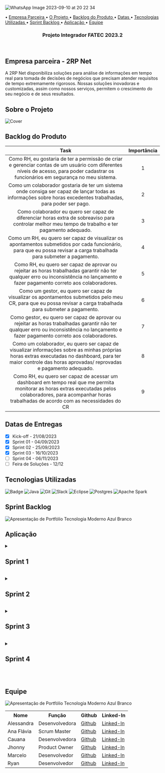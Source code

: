 
![WhatsApp Image 2023-09-10 at 20 22 34](https://github.com/oJavaLi/2RPonto/assets/107864553/52eedd8b-89c1-45b6-9981-0d670b50ac81)

• <a href ="#d"> Empresa Parceira </a>
• <a href ="#f"> O Projeto </a>
• <a href ="#a"> Backlog do Produto </a>
• <a href ="#b"> Datas </a> 
• <a href ="#c"> Tecnologias Utilizadas </a>
• <a href ="#y"> Sprint Backlog </a>
• <a href ="#x"> Aplicação </a>
• <a href ="#g"> Equipe </a>
</p>
<h3 align="center"> Projeto Integrador FATEC 2023.2</h3>
<br/>

<h2>
Empresa parceira - 2RP Net
<br id=d></h2>

A 2RP Net disponibiliza soluções para análise de informações em tempo real para tomada de decisões de negócios que precisam atender requisitos de tempo extremamente rigorosos. Nossas soluções inovadoras e customizadas, assim como nossos serviços, permitem o crescimento do seu negócio e de seus resultados.

<h2>
Sobre o Projeto
<br id=f></h2>

![Cover](https://github.com/oJavaLi/2RPonto/assets/107864553/9145eb86-3be2-4ebd-b367-def4ad45768f)


<h2>Backlog do Produto<br id=a>
 
</h2>


|           Task             | Importância|
|:---------------------------------:|:----------:|
|Como RH, eu gostaria de ter a permissão de criar e gerenciar contas de um usuário com diferentes níveis de acesso, para poder cadastrar os funcionários em segurança no meu sistema.|1|
|Como um colaborador gostaria de ter um sistema onde consiga ser capaz de lançar todas as informações sobre horas excedentes trabalhadas, para poder ser pago.|2|
|Como colaborador eu quero ser capaz de diferenciar horas extra de sobreaviso para controlar melhor meu tempo de trabalho e ter pagamento adequado.|3|
|Como um RH, eu quero ser capaz de visualizar os apontamentos submetidos por cada funcionário, para que eu possa revisar a carga trabalhada para submeter a pagamento.|4|
|Como RH, eu quero ser capaz de aprovar ou rejeitar as horas trabalhadas garantir não ter qualquer erro ou inconsistência no lançamento e fazer pagamento correto aos colaboradores.|5|
|Como um gestor, eu quero ser capaz de visualizar os apontamentos submetidos pelo meu CR, para que eu possa revisar a carga trabalhada para submeter a pagamento.|6|
|Como gestor, eu quero ser capaz de aprovar ou rejeitar as horas trabalhadas garantir não ter qualquer erro ou inconsistência no lançamento e fazer pagamento correto aos colaboradores.|7|
|Como um colaborador, eu quero ser capaz de visualizar informações sobre as minhas próprias horas extras executadas no dashboard, para ter maior controle das horas aprovadas/ reprovadas e pagamento adequado.|8|
|Como RH, eu quero ser capaz de acessar um dashboard em tempo real que me permita monitorar as horas extras executadas pelos colaboradores, para acompanhar horas trabalhadas de acordo com as necessidades do CR|9|


<h2>
Datas de Entregas<br id=b>
</h2>

- [x]  Kick-off -  21/08/2023
- [x]  Sprint 01 - 04/09/2023
- [x]  Sprint 02 - 25/09/2023
- [x]  Sprint 03 - 16/10/2023
- [ ]  Sprint 04 - 06/11/2023
- [ ]  Feira de Soluções  - 12/12

<h2>
Tecnologias Utilizadas<br id=c>
</h2>

![Badge](https://img.shields.io/badge/Figma-F24E1E?style=for-the-badge&logo=figma&logoColor=white)
![Java](https://img.shields.io/badge/java-%23ED8B00.svg?style=for-the-badge&logo=java&logoColor=white)
![Git](https://img.shields.io/badge/git-%23F05033.svg?style=for-the-badge&logo=git&logoColor=white)
![Slack](https://img.shields.io/badge/Slack-4A154B?style=for-the-badge&logo=slack&logoColor=white)
![Eclipse](https://img.shields.io/badge/Eclipse-FE7A16.svg?style=for-the-badge&logo=Eclipse&logoColor=white)
![Postgres](https://img.shields.io/badge/postgres-%23316192.svg?style=for-the-badge&logo=postgresql&logoColor=white)
![Apache Spark](https://img.shields.io/badge/Apache%20Spark-FDEE21?style=flat-square&logo=apachespark&logoColor=black)


<h2>Sprint Backlog<br id=y></h2>

![Apresentação de Portfólio Tecnologia Moderno Azul Branco](https://github.com/oJavaLi/doisrponto/assets/107864553/0f803b0a-f88d-4ba5-98b0-225748935237)

<h2>
Aplicação<br id=x>
</h2>

<details>
<summary><h2> Sprint 1 </h2> <br id=h></summary>
<br>


</details>
<details>
<summary><h2> Sprint 2 </h2> <br id=h></summary>
<br>

 
</details>
<details>
<summary><h2> Sprint 3 </h2> <br id=h></summary>
<br>


</details>
<details>
<summary><h2> Sprint 4 </h2> <br id=h></summary>
<br>


</details>


<br>

<h2>Equipe<br id="g"></h2>

![Apresentação de Portfólio Tecnologia Moderno Azul Branco](https://github.com/oJavaLi/2RPonto/assets/107864553/11a89eec-35af-435d-b3a9-95d690d5ffba)


<table>
  <tr>
    <th><b>Nome</b></th>
    <th><b>Função</b></th>
    <th><b>Github</b></th>
    <th><b>Linked-In</b></th>
  </tr>
  <tr>
    <td>Alessandra</td>
    <td>Desenvolvedora</td>
    <td><a href="https://github.com/Alemoreira-00">Github</a></td>
    <td><a href="https://www.linkedin.com/in/alessandra-moreira-780b76183">Linked-In</a></td>
  </tr>
  <tr>
    <td>Ana Flávia</td>
    <td>Scrum Master</td>
    <td><a href="https://github.com/anadamascenos">Github</a></td>
    <td><a href="https://www.linkedin.com/in/anadamascenos/">Linked-In</a></td>
  </tr>
    <tr>
    <td>Cauana</td>
    <td>Desenvolvedora</td>
    <td><a href="https://github.com/Cauana">Github</a></td>
    <td><a href="https://www.linkedin.com/in/cauanadias/">Linked-In</a></td>
  </tr>
   <tr>
    <td>Jhonny</td>
    <td>Product Owner</td>
    <td><a href="https://github.com/dutrajy">Github</a></td>
    <td><a href="https://www.linkedin.com/in/jnydutra/">Linked-In</a></td>
  </tr>
    <tr>
    <td>Marcelo</td>
    <td>Desenvolvedor</td>
    <td><a href="https://github.com/Marcelofbd">Github</a></td>
    <td><a href="https://www.linkedin.com/in/marcelofbd">Linked-In</a></td>
  </tr>
  <tr>
    <td>Ryan</td>
    <td>Desenvolvedor</td>
    <td><a href="https://github.com/ryanlanziloti">Github</a></td>
    <td><a href="https://www.linkedin.com/in/ryan-lanziloti-de-faria-teixeira-67a38822b/">Linked-In</a></td>
  </tr>

 
</table>
<br/>
 


